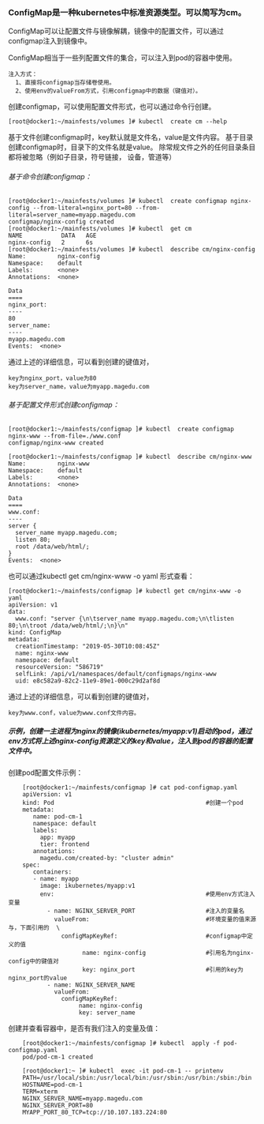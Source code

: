 ### ConfigMap是一种kubernetes中标准资源类型。可以简写为cm。
ConfigMap可以让配置文件与镜像解耦，镜像中的配置文件，可以通过configmap注入到镜像中。

ConfigMap相当于一些列配置文件的集合，可以注入到pod的容器中使用。

    注入方式：
      1、直接将configmap当存储卷使用。
      2、使用env的valueFrom方式，引用configmap中的数据（键值对）。
创建configmap，可以使用配置文件形式，也可以通过命令行创建。

    [root@docker1:~/mainfests/volumes ]# kubectl  create cm --help
基于文件创建configmap时，key默认就是文件名，value是文件内容。
基于目录创建configmap时，目录下的文件名就是value。 除常规文件之外的任何目录条目都将被忽略（例如子目录，符号链接，
设备，管道等）

###### 基于命令创建configmap：

    [root@docker1:~/mainfests/volumes ]# kubectl  create configmap nginx-config --from-literal=nginx_port=80 --from-literal=server_name=myapp.magedu.com
    configmap/nginx-config created
    [root@docker1:~/mainfests/volumes ]# kubectl  get cm
    NAME           DATA   AGE
    nginx-config   2      6s
    [root@docker1:~/mainfests/volumes ]# kubectl  describe cm/nginx-config
    Name:         nginx-config
    Namespace:    default
    Labels:       <none>
    Annotations:  <none>

    Data
    ====
    nginx_port:
    ----
    80
    server_name:
    ----
    myapp.magedu.com
    Events:  <none>

通过上述的详细信息，可以看到创建的键值对，
    
    key为nginx_port，value为80
    key为server_name，value为myapp.magedu.com

###### 基于配置文件形式创建configmap：

    [root@docker1:~/mainfests/configmap ]# kubectl  create configmap nginx-www --from-file=./www.conf 
    configmap/nginx-www created
    
    [root@docker1:~/mainfests/configmap ]# kubectl  describe cm/nginx-www
    Name:         nginx-www
    Namespace:    default
    Labels:       <none>
    Annotations:  <none>

    Data
    ====
    www.conf:
    ----
    server {
      server_name myapp.magedu.com;
      listen 80;
      root /data/web/html/;
    }
    Events:  <none>

也可以通过kubectl get cm/nginx-www -o yaml 形式查看：

    [root@docker1:~/mainfests/configmap ]# kubectl get cm/nginx-www -o yaml
    apiVersion: v1
    data:
      www.conf: "server {\n\tserver_name myapp.magedu.com;\n\tlisten 80;\n\troot /data/web/html/;\n}\n"
    kind: ConfigMap
    metadata:
      creationTimestamp: "2019-05-30T10:08:45Z"
      name: nginx-www
      namespace: default
      resourceVersion: "586719"
      selfLink: /api/v1/namespaces/default/configmaps/nginx-www
      uid: e8c582a9-82c2-11e9-89e1-000c29d2af8d

通过上述的详细信息，可以看到创建的键值对，
    
    key为www.conf，value为www.conf文件内容。
     
##### 示例，创建一主进程为nginx的镜像(ikubernetes/myapp:v1)启动的pod，通过env方式将上述nginx-config资源定义的key和value，注入到pod的容器的配置文件中。

创建pod配置文件示例：

        [root@docker1:~/mainfests/configmap ]# cat pod-configmap.yaml 
        apiVersion: v1
        kind: Pod                                           #创建一个pod
        metadata:
           name: pod-cm-1
           namespace: default
           labels:
             app: myapp
             tier: frontend
           annotations:
             magedu.com/created-by: "cluster admin"
        spec:
           containers:
           - name: myapp
             image: ikubernetes/myapp:v1
             env:                                           #使用env方式注入变量
               - name: NGINX_SERVER_PORT                    #注入的变量名
                 valueFrom:                                 #环境变量的值来源与，下面引用的  \
                   configMapKeyRef:                         #configmap中定义的值
                         name: nginx-config                 #引用名为nginx-config中的键值对
                         key: nginx_port                    #引用的key为nginx_port的value
               - name: NGINX_SERVER_NAME
                 valueFrom:
                   configMapKeyRef:
                        name: nginx-config
                        key: server_name

创建并查看容器中，是否有我们注入的变量及值：
        
        [root@docker1:~/mainfests/configmap ]# kubectl  apply -f pod-configmap.yaml 
        pod/pod-cm-1 created
        
        [root@docker1:~ ]# kubectl  exec -it pod-cm-1 -- printenv
        PATH=/usr/local/sbin:/usr/local/bin:/usr/sbin:/usr/bin:/sbin:/bin
        HOSTNAME=pod-cm-1
        TERM=xterm
        NGINX_SERVER_NAME=myapp.magedu.com
        NGINX_SERVER_PORT=80
        MYAPP_PORT_80_TCP=tcp://10.107.183.224:80

        

